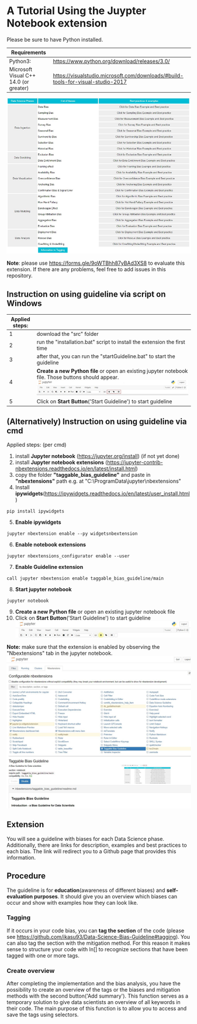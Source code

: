 # A Tutorial Using the Juypter Notebook extension
Please be sure to have Python installed.

Requirements |  |
--- | --- |
Python3: | https://www.python.org/download/releases/3.0/ |
Microsoft Visual C++ 14.0 (or greater) | https://visualstudio.microsoft.com/downloads/#build-tools-for-visual-studio-2017|

![The Jupyter notebook extension guideline](docs/media/images/guideline_2.png)

**Note**: please use https://forms.gle/9oWTBhh87yBAd3XS8 to evaluate this extension. If there are any problems, feel free to add issues in this repository.

## Instruction on using guideline via script on Windows


Applied steps: |  |
--- | --- |
1 | download the "src" folder |
2 | run the "installation.bat" script to install the extension the first time | 
3 | after that, you can run the "startGuideline.bat" to start the guideline |
4 | **Create a new Python file** or open an existing jupyter notebook file. Those buttons should appear.![Those buttons should appear.](docs/media/images/buttons.png) |
5 | Click on **Start Button**('Start Guideline') to start guideline |


## (Alternatively) Instruction on using guideline via cmd
Applied steps: (per cmd)
1.  install **Jupyter notebook** (https://jupyter.org/install) (if not yet done)
2.  install **Jupyter notebook extensions** (https://jupyter-contrib-nbextensions.readthedocs.io/en/latest/install.html) 
3.  copy the folder **"taggable_bias_guideline"** and paste in **"nbextensions"** path e.g. at "C:\ProgramData\jupyter\nbextensions"
4.  Install **ipywidgets**(https://ipywidgets.readthedocs.io/en/latest/user_install.html)
```
pip install ipywidgets
```
5.  **Enable ipywidgets**
```
jupyter nbextension enable --py widgetsnbextension
```
6.  **Enable notebook extensions**
```
jupyter nbextensions_configurator enable --user
```

7. **Enable Guideline extension**
```
call jupyter nbextension enable taggable_bias_guideline/main
```

8.  **Start jupyter notebook**
```
jupyter notebook
```
9.  **Create a new Python file** or open an existing jupyter notebook file
10. Click on **Start Button**('Start Guideline') to start guideline
![Start guideline](docs/media/images/buttons_start.png)

**Note:** make sure that the extension is enabled by observing the "Nbextensions" tab in the jupyter notebook.
![As example](docs/media/images/extension.png)
## Extension
You will see a guideline with biases for each Data Science phase.
Additionally, there are links for description, examples and best practices to each bias. 
The link will redirect you to a Github page that provides this information. 

## Procedure
The guideline is for **education**(awareness of different biases) and **self-evaluation purposes**. It should give you an overview which biases can occur and show with examples how they can look like. 
### Tagging
If it occurs in your code bias, you can **tag the section** of the code (please see https://github.com/ikasu93/Data-Science-Bias-Guideline#tagging). You can also tag the section with the mitigation method. For this reason it makes sense to structure your code with ln[] to recognize sections that have been tagged with one or more tags.
### Create overview
After completing the implementation and the bias analysis, you have the possibility to create an overview of the tags or the biases and mitigation methods with the second button('Add summary'). This function serves as a temporary solution to give data scientists an overview of all keywords in their code.
The main purpose of this function is to allow you to access and save the tags using selectors.

